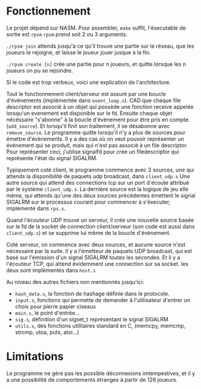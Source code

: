 Fonctionnement
==================

Le projet dépend sur NASM.
Pour assembler, `make` suffit, l'éxecutable de sortie est `rpsm`
`rpsm` prend soit 2 ou 3 arguments.

`./rpsm join` attends  jusqu'à  ce  qu'il trouve  une  partie  sur  le
réseau, que les joueurs le rejoigne,  et laisse le joueur jouer jusque
à la fin.

`./rpsm create [n]` crée une partie  pour n joueurs, et quitte lorsque
les n joueurs on pu se rejoindre.

Si le code est trop verbeux, voici une explication de l'architecture.

Tout  le  fonctionnement  client/serveur  est assuré  par  une  boucle
d'évènements (implémentée  dans `event_loop.s`).  CAD que  chaque file
descriptor est  associé à  un objet qui  possède une  fonction receive
appelée lorsqu'un evenement est disponible  sur le fd.  Ensuite chaque
objet nécéssaire "s'abonne" à la  boucle d'évènement pour être pris en
compte.  (`add_source`).  Et  lorsqu'il  finit son  traitement, il  se
désabonne avec  `remove_source`. Le  programme quitte lorsqu'il  n'y a
plus de sources pour émettre d'évènements.  Il  y a des cas où on veut
pouvoir représenter  un évènement qui  se produit, mais qui  n'est pas
associé  à  un  file  descriptor.  Pour  représenter  ceci,  j'utilise
signalfd pour crée  un filedescriptor qui représente  l'état du signal
SIGALRM.

Typiquement coté client, le programme commence avec 3 sources, une qui
attends la disponibilité de paquets udp broadcast, dans `client_udp.s`
Une autre source  qui attend des connections tcp sur  un port d'écoute
attribué par  le système  `client_udp.s`.  La  dernière source  est la
logique  de  jeu  elle  même,  qui attends  qu'une  des  deux  sources
précédentes émettent le  signal SIGALRM sur le  processus courant pour
commencer à s'éxecuter, implémenté dans `rps.s`.

Quand l'écouteur  UDP trouve un  serveur, il crée une  nouvelle source
basée sur  le fd de la  socket de connection client/serveur  (son code
est aussi  dans `client_udp.s`) et se  supprime lui même de  la boucle
d'évènement.

Coté serveur,  on commence avec  deux sources, et aucune  source n'est
nécessaire par la suite.  Il y  a l'émetteur de paquets UDP broadcast,
qui est basé  sur l'émission d'un signal SIGALRM  toutes les secondes.
Et il y a l'écouteur TCP,  qui attend évidemment une connection sur sa
socket. les deux sont implémentés dans `host.s`

Au niveau des autres fichiers non mentionnés jusqu'ici:
- `hash_data.s`, la fonction de hashage définie dans le protocole.
- `input.s`,  fonctions  qui  permette de  demander  à  l'utilisateur
   d'entrer un choix pour pierre papier ciseaux
- `main.s`, le point d'entrée...
- `sig.s`, définition d'un sigset_t représentant le signal SIGALRM
- `utils.s`, des fonctions utilitaires standard en C, (memcpy, memcmp,
   strcmp, utoa, puts, atoi...)
   
   
Limitations
==============

Le programme ne  gère pas les possible  déconnexions imtempestives, et
il  y a  une possibilité  de comportements  étranges à  partir de  126
joueurs.

